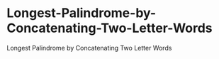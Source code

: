 # Longest-Palindrome-by-Concatenating-Two-Letter-Words
Longest Palindrome by Concatenating Two Letter Words
